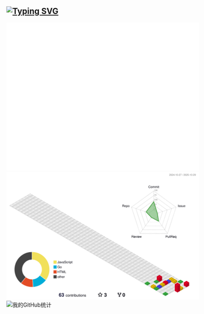 ## [![Typing SVG](https://readme-typing-svg.demolab.com/?lines=摩+西+摩+西;miska+muska+米+奇+妙+妙+屋)](https://github.com/DenverCoder1/readme-typing-svg)


<!--
**double-god/double-god** is a ✨ _special_ ✨ repository because its `README.md` (this file) appears on your GitHub profile.

Here are some ideas to get you started:

- 🔭 I’m currently working on ...
- 🌱 I’m currently learning ...
- 👯 I’m looking to collaborate on ...
- 🤔 I’m looking for help with ...
- 💬 Ask me about ...
- 📫 How to reach me: ...
- 😄 Pronouns: ...
- ⚡ Fun fact: ...
-->
![Metrics](/github-metrics.svg)
![My 3D Contrib](profile-3d-contrib/profile-gitblock.svg)
![我的GitHub统计](https://github-readme-stats.vercel.app/api?username=double-god&show_icons=true)
